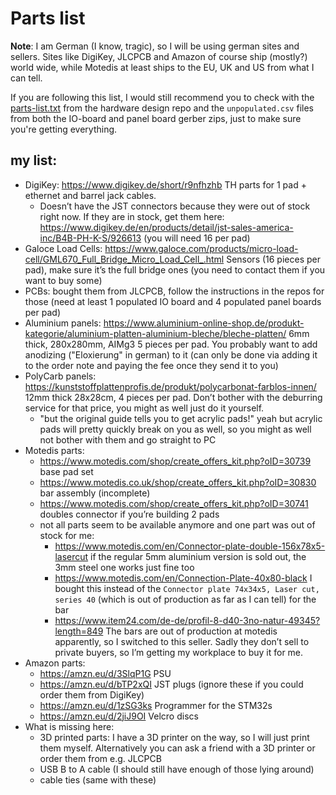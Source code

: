 # Parts list

**Note**: I am German (I know, tragic), so I will be using german sites and sellers. Sites like DigiKey, JLCPCB and 
Amazon of course ship (mostly?) world wide, while Motedis at least ships to the EU, UK and US from what I can tell.

If you are following this list, I would still recommend you to check with the [parts-list.txt](https://github.com/ReflexCreations/hardware-design/blob/master/part-lists.txt) 
from the hardware design repo and the `unpopulated.csv` files from both the IO-board and panel board gerber zips, 
just to make sure you're getting everything.

## my list:
- DigiKey: https://www.digikey.de/short/r9nfhzhb TH parts for 1 pad + ethernet and barrel jack cables. 
	- Doesn’t have the JST connectors because they were out of stock right now. If they are in stock, get them here: https://www.digikey.de/en/products/detail/jst-sales-america-inc/B4B-PH-K-S/926613 (you will need 16 per pad)
- Galoce Load Cells: https://www.galoce.com/products/micro-load-cell/GML670_Full_Bridge_Micro_Load_Cell_.html Sensors (16 pieces per pad), make sure it’s the full bridge ones (you need to contact them if you want to buy some)
- PCBs: bought them from JLCPCB, follow the instructions in the repos for those (need at least 1 populated IO board and 4 populated panel boards per pad)
- Aluminium panels: https://www.aluminium-online-shop.de/produkt-kategorie/aluminium-platten-aluminium-bleche/bleche-platten/ 6mm thick, 280x280mm, AIMg3 5 pieces per pad. You probably want to add anodizing ("Eloxierung" in german) to it (can only be done via adding it to the order note and paying the fee once they send it to you)
- PolyCarb panels: https://kunststoffplattenprofis.de/produkt/polycarbonat-farblos-innen/ 12mm thick 28x28cm, 4 pieces per pad. Don’t bother with the deburring service for that price, you might as well just do it yourself.
	- "but the original guide tells you to get acrylic pads!" yeah but acrylic pads will pretty quickly break on you as well, so you might as well not bother with them and go straight to PC
- Motedis parts:
	- https://www.motedis.com/shop/create_offers_kit.php?oID=30739 base pad set
	- https://www.motedis.co.uk/shop/create_offers_kit.php?oID=30830 bar assembly (incomplete)
	- https://www.motedis.com/shop/create_offers_kit.php?oID=30741 doubles connector if you’re building 2 pads
	- not all parts seem to be available anymore and one part was out of stock for me:
		- https://www.motedis.com/en/Connector-plate-double-156x78x5-lasercut if the regular 5mm aluminium version is sold out, the 3mm steel one works just fine too
		- https://www.motedis.com/en/Connection-Plate-40x80-black I bought this instead of the `Connector plate 74x34x5, Laser cut, series 40` (which is out of production as far as I can tell) for the bar 
		- https://www.item24.com/de-de/profil-8-d40-3no-natur-49345?length=849 The bars are out of production at motedis apparently, so I switched to this seller. Sadly they don’t sell to private buyers, so I’m getting my workplace to buy it for me.
- Amazon parts:
	- https://amzn.eu/d/3SlqP1G PSU
	- https://amzn.eu/d/bTP2xQI JST plugs (ignore these if you could order them from DigiKey)
	- https://amzn.eu/d/1zSG3ks Programmer for the STM32s
	- https://amzn.eu/d/2jiJ9OI Velcro discs
- What is missing here:
	- 3D printed parts: I have a 3D printer on the way, so I will just print them myself. Alternatively you can ask a friend with a 3D printer or order them from e.g. JLCPCB
	- USB B to A cable (I should still have enough of those lying around)
	- cable ties (same with these)
